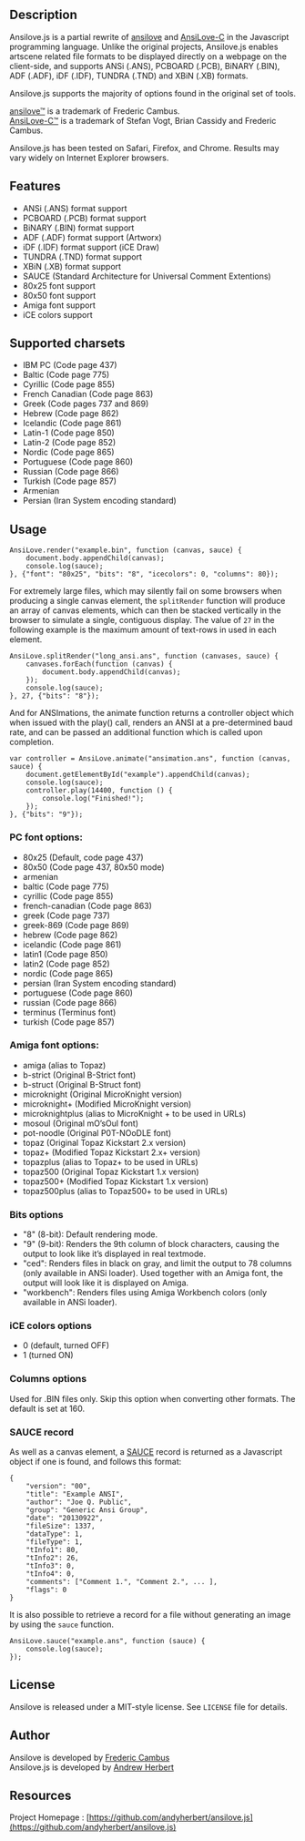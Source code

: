 ## Description

Ansilove.js is a partial rewrite of [ansilove][1] and [AnsiLove-C][2] in the Javascript programming language. Unlike the original projects, Ansilove.js enables artscene related file formats to be displayed directly on a webpage on the client-side, and supports ANSi (.ANS), PCBOARD (.PCB), BiNARY (.BIN), ADF (.ADF), iDF (.IDF), TUNDRA (.TND) and XBiN (.XB) formats.

Ansilove.js supports the majority of options found in the original set of tools.

[ansilove™][1] is a trademark of Frederic Cambus.  
[AnsiLove-C™][2] is a trademark of Stefan Vogt, Brian Cassidy and Frederic Cambus.

Ansilove.js has been tested on Safari, Firefox, and Chrome. Results may vary widely on Internet Explorer browsers.

## Features

- ANSi (.ANS) format support
- PCBOARD (.PCB) format support
- BiNARY (.BIN) format support
- ADF (.ADF) format support (Artworx)
- iDF (.IDF) format support (iCE Draw)
- TUNDRA (.TND) format support
- XBiN (.XB) format support
- SAUCE (Standard Architecture for Universal Comment Extentions)
- 80x25 font support
- 80x50 font support
- Amiga font support
- iCE colors support

## Supported charsets

- IBM PC (Code page 437)
- Baltic (Code page 775)
- Cyrillic (Code page 855)
- French Canadian (Code page 863)
- Greek (Code pages 737 and 869)
- Hebrew (Code page 862)
- Icelandic (Code page 861)
- Latin-1 (Code page 850)
- Latin-2 (Code page 852)
- Nordic (Code page 865)
- Portuguese (Code page 860)
- Russian (Code page 866)
- Turkish (Code page 857)
- Armenian
- Persian (Iran System encoding standard)

## Usage

    AnsiLove.render("example.bin", function (canvas, sauce) {
        document.body.appendChild(canvas);
        console.log(sauce);
    }, {"font": "80x25", "bits": "8", "icecolors": 0, "columns": 80});

For extremely large files, which may silently fail on some browsers when producing a single canvas element, the `splitRender` function will produce an array of canvas elements, which can then be stacked vertically in the browser to simulate a single, contiguous display. The value of `27` in the following example is the maximum amount of text-rows in used in each element.

    AnsiLove.splitRender("long_ansi.ans", function (canvases, sauce) {
        canvases.forEach(function (canvas) {
            document.body.appendChild(canvas);
        });
        console.log(sauce);
    }, 27, {"bits": "8"});
   
And for ANSImations, the animate function returns a controller object which when issued with the play() call, renders an ANSI at a pre-determined baud rate, and can be passed an additional function which is called upon completion.

    var controller = AnsiLove.animate("ansimation.ans", function (canvas, sauce) {
        document.getElementById("example").appendChild(canvas);
        console.log(sauce);
        controller.play(14400, function () {
            console.log("Finished!");
        });
    }, {"bits": "9"});

### PC font options: 

 - 80x25 (Default, code page 437)
 - 80x50 (Code page 437, 80x50 mode)
 - armenian
 - baltic (Code page 775)
 - cyrillic (Code page 855)
 - french-canadian (Code page 863)
 - greek (Code page 737)
 - greek-869 (Code page 869)
 - hebrew (Code page 862)
 - icelandic (Code page 861)
 - latin1 (Code page 850)
 - latin2 (Code page 852)
 - nordic (Code page 865)
 - persian (Iran System encoding standard)
 - portuguese (Code page 860)
 - russian (Code page 866)
 - terminus (Terminus font)
 - turkish (Code page 857)

### Amiga font options:
 
 - amiga (alias to Topaz)
 - b-strict (Original B-Strict font)
 - b-struct (Original B-Struct font)
 - microknight (Original MicroKnight version)
 - microknight+ (Modified MicroKnight version)
 - microknightplus (alias to MicroKnight + to be used in URLs)
 - mosoul (Original mO’sOul font)
 - pot-noodle (Original P0T-NOoDLE font)
 - topaz (Original Topaz Kickstart 2.x version)
 - topaz+ (Modified Topaz Kickstart 2.x+ version)
 - topazplus (alias to Topaz+ to be used in URLs)
 - topaz500 (Original Topaz Kickstart 1.x version)
 - topaz500+ (Modified Topaz Kickstart 1.x version)
 - topaz500plus (alias to Topaz500+ to be used in URLs)


### Bits options
 
 - "8" (8-bit): Default rendering mode.
 - "9" (9-bit): Renders the 9th column of block characters, causing the output to look like it’s displayed in real textmode.
 - "ced": Renders files in black on gray, and limit the output to 78 columns (only available in ANSi loader). Used together with an Amiga font, the output will look like it is displayed on Amiga.
 - "workbench": Renders files using Amiga Workbench colors (only available in ANSi loader).

### iCE colors options

- 0 (default, turned OFF)
- 1 (turned ON)

### Columns options

Used for .BIN files only. Skip this option when converting other formats. The default is set at 160.

### SAUCE record

As well as a canvas element, a [SAUCE][3] record is returned as a Javascript object if one is found, and follows this format:

    {
        "version": "00",
        "title": "Example ANSI",
        "author": "Joe Q. Public",
        "group": "Generic Ansi Group",
        "date": "20130922",
        "fileSize": 1337,
        "dataType": 1,
        "fileType": 1,
        "tInfo1": 80,
        "tInfo2": 26,
        "tInfo3": 0,
        "tInfo4": 0,
        "comments": ["Comment 1.", "Comment 2.", ... ],
        "flags": 0
    }

It is also possible to retrieve a record for a file without generating an image by using the `sauce` function.

    AnsiLove.sauce("example.ans", function (sauce) {
        console.log(sauce);
    });

## License

Ansilove is released under a MIT-style license. See `LICENSE` file for details.

## Author

Ansilove is developed by [Frederic Cambus](http://www.cambus.net)  
Ansilove.js is developed by [Andrew Herbert](http://andyh.org)

## Resources

Project Homepage : [https://github.com/andyherbert/ansilove.js](https://github.com/andyherbert/ansilove.js)

[1]: https://github.com/fcambus/ansilove
[2]: https://github.com/ByteProject/AnsiLove-C
[3]: http://web.archive.org/web/20120204063648/http://www.acid.org/info/sauce/sauce.htm